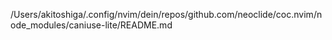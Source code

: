 /Users/akitoshiga/.config/nvim/dein/repos/github.com/neoclide/coc.nvim/node_modules/caniuse-lite/README.md